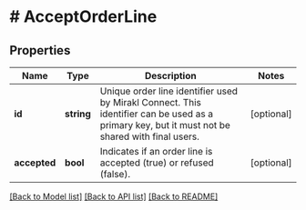# # AcceptOrderLine

## Properties

Name | Type | Description | Notes
------------ | ------------- | ------------- | -------------
**id** | **string** | Unique order line identifier used by Mirakl Connect. This identifier can be used as a primary key, but it must not be shared with final users. | [optional]
**accepted** | **bool** | Indicates if an order line is accepted (true) or refused (false). | [optional]

[[Back to Model list]](../../README.md#models) [[Back to API list]](../../README.md#endpoints) [[Back to README]](../../README.md)
